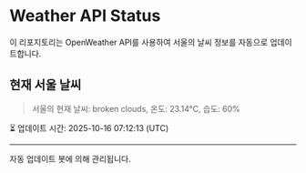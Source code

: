 
# Weather API Status

이 리포지토리는 OpenWeather API를 사용하여 서울의 날씨 정보를 자동으로 업데이트합니다.

## 현재 서울 날씨
> 서울의 현재 날씨: broken clouds, 온도: 23.14°C, 습도: 60%

⏳ 업데이트 시간: 2025-10-16 07:12:13 (UTC)

---
자동 업데이트 봇에 의해 관리됩니다.
